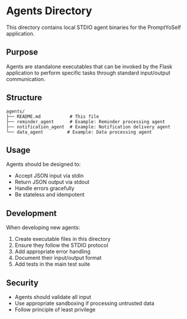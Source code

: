 # Agents Directory

This directory contains local STDIO agent binaries for the PromptYoSelf application.

## Purpose

Agents are standalone executables that can be invoked by the Flask application to perform specific tasks through standard input/output communication.

## Structure

```
agents/
├── README.md           # This file
├── reminder_agent      # Example: Reminder processing agent
├── notification_agent  # Example: Notification delivery agent
└── data_agent         # Example: Data processing agent
```

## Usage

Agents should be designed to:
- Accept JSON input via stdin
- Return JSON output via stdout
- Handle errors gracefully
- Be stateless and idempotent

## Development

When developing new agents:
1. Create executable files in this directory
2. Ensure they follow the STDIO protocol
3. Add appropriate error handling
4. Document their input/output format
5. Add tests in the main test suite

## Security

- Agents should validate all input
- Use appropriate sandboxing if processing untrusted data
- Follow principle of least privilege
